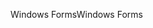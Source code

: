 <span data-ttu-id="d1b7e-101">Windows Forms</span><span class="sxs-lookup"><span data-stu-id="d1b7e-101">Windows Forms</span></span>